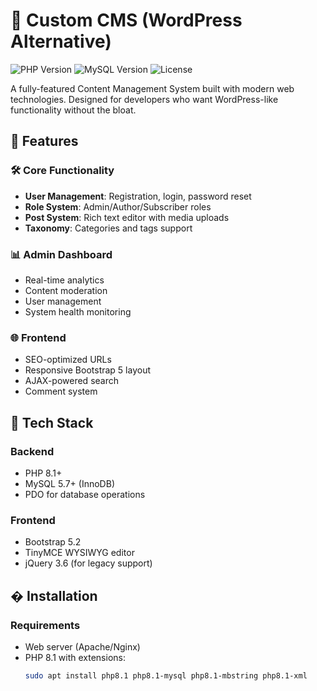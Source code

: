 # 🚀 Custom CMS (WordPress Alternative)

![PHP Version](https://img.shields.io/badge/PHP-8.1%2B-777BB4?logo=php)
![MySQL Version](https://img.shields.io/badge/MySQL-5.7%2B-4479A1?logo=mysql)
![License](https://img.shields.io/badge/License-MIT-green)

A fully-featured Content Management System built with modern web technologies. Designed for developers who want WordPress-like functionality without the bloat.

## 🌟 Features

### 🛠️ Core Functionality
- **User Management**: Registration, login, password reset
- **Role System**: Admin/Author/Subscriber roles
- **Post System**: Rich text editor with media uploads
- **Taxonomy**: Categories and tags support

### 📊 Admin Dashboard
- Real-time analytics
- Content moderation
- User management
- System health monitoring

### 🌐 Frontend
- SEO-optimized URLs
- Responsive Bootstrap 5 layout
- AJAX-powered search
- Comment system

## 🧰 Tech Stack

### Backend
- PHP 8.1+
- MySQL 5.7+ (InnoDB)
- PDO for database operations

### Frontend
- Bootstrap 5.2
- TinyMCE WYSIWYG editor
- jQuery 3.6 (for legacy support)

## � Installation

### Requirements
- Web server (Apache/Nginx)
- PHP 8.1 with extensions:
  ```bash
  sudo apt install php8.1 php8.1-mysql php8.1-mbstring php8.1-xml
